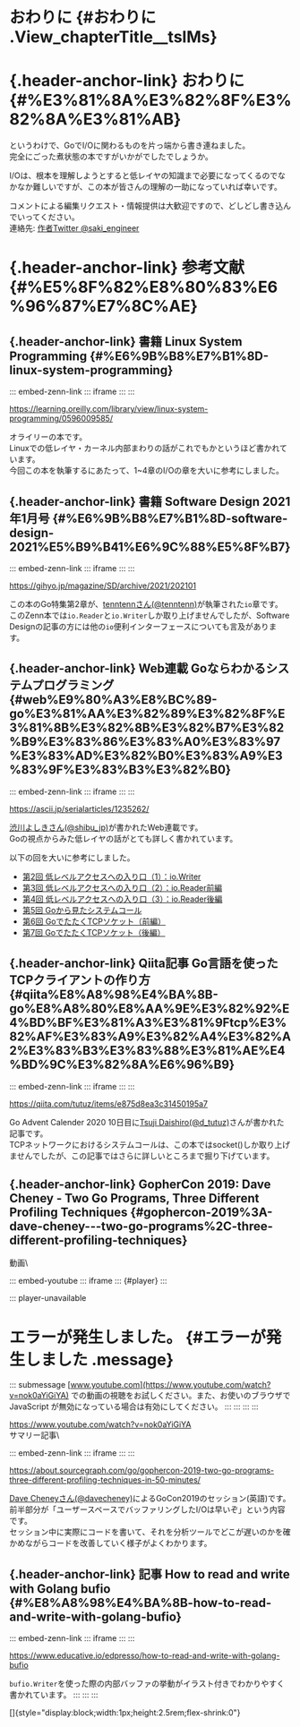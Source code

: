 # おわりに {#おわりに .View_chapterTitle__tslMs}

# [](#%E3%81%8A%E3%82%8F%E3%82%8A%E3%81%AB){.header-anchor-link} おわりに {#%E3%81%8A%E3%82%8F%E3%82%8A%E3%81%AB}

というわけで、GoでI/Oに関わるものを片っ端から書き連ねました。\
完全にごった煮状態の本ですがいかがでしたでしょうか。

I/Oは、根本を理解しようとすると低レイヤの知識まで必要になってくるのでなかなか難しいですが、この本が皆さんの理解の一助になっていれば幸いです。

コメントによる編集リクエスト・情報提供は大歓迎ですので、どしどし書き込んでいってください。\
連絡先: [作者Twitter \@saki_engineer](https://twitter.com/saki_engineer)

# [](#%E5%8F%82%E8%80%83%E6%96%87%E7%8C%AE){.header-anchor-link} 参考文献 {#%E5%8F%82%E8%80%83%E6%96%87%E7%8C%AE}

## [](#%E6%9B%B8%E7%B1%8D-linux-system-programming){.header-anchor-link} 書籍 Linux System Programming {#%E6%9B%B8%E7%B1%8D-linux-system-programming}

::: embed-zenn-link
::: iframe
:::
:::

<https://learning.oreilly.com/library/view/linux-system-programming/0596009585/>

オライリーの本です。\
Linuxでの低レイヤ・カーネル内部まわりの話がこれでもかというほど書かれています。\
今回この本を執筆するにあたって、1\~4章のI/Oの章を大いに参考にしました。

## [](#%E6%9B%B8%E7%B1%8D-software-design-2021%E5%B9%B41%E6%9C%88%E5%8F%B7){.header-anchor-link} 書籍 Software Design 2021年1月号 {#%E6%9B%B8%E7%B1%8D-software-design-2021%E5%B9%B41%E6%9C%88%E5%8F%B7}

::: embed-zenn-link
::: iframe
:::
:::

<https://gihyo.jp/magazine/SD/archive/2021/202101>

この本のGo特集第2章が、[tenntennさん(\@tenntenn)](https://twitter.com/tenntenn)が執筆された`io`章です。\
このZenn本では`io.Reader`と`io.Writer`しか取り上げませんでしたが、Software
Designの記事の方には他の`io`便利インターフェースについても言及があります。

## [](#web%E9%80%A3%E8%BC%89-go%E3%81%AA%E3%82%89%E3%82%8F%E3%81%8B%E3%82%8B%E3%82%B7%E3%82%B9%E3%83%86%E3%83%A0%E3%83%97%E3%83%AD%E3%82%B0%E3%83%A9%E3%83%9F%E3%83%B3%E3%82%B0){.header-anchor-link} Web連載 Goならわかるシステムプログラミング {#web%E9%80%A3%E8%BC%89-go%E3%81%AA%E3%82%89%E3%82%8F%E3%81%8B%E3%82%8B%E3%82%B7%E3%82%B9%E3%83%86%E3%83%A0%E3%83%97%E3%83%AD%E3%82%B0%E3%83%A9%E3%83%9F%E3%83%B3%E3%82%B0}

::: embed-zenn-link
::: iframe
:::
:::

<https://ascii.jp/serialarticles/1235262/>

[渋川よしきさん(\@shibu_jp)](https://twitter.com/shibu_jp)が書かれたWeb連載です。\
Goの視点からみた低レイヤの話がとても詳しく書かれています。

以下の回を大いに参考にしました。

-   [第2回
    低レベルアクセスへの入り口（1）：io.Writer](https://ascii.jp/elem/000/001/243/1243667/)
-   [第3回
    低レベルアクセスへの入り口（2）：io.Reader前編](https://ascii.jp/elem/000/001/252/1252961/)
-   [第4回
    低レベルアクセスへの入り口（3）：io.Reader後編](https://ascii.jp/elem/000/001/260/1260449/)
-   [第5回
    Goから見たシステムコール](https://ascii.jp/elem/000/001/267/1267477/)
-   [第6回
    GoでたたくTCPソケット（前編）](https://ascii.jp/elem/000/001/276/1276572/)
-   [第7回
    GoでたたくTCPソケット（後編）](https://ascii.jp/elem/000/001/403/1403717/)

## [](#qiita%E8%A8%98%E4%BA%8B-go%E8%A8%80%E8%AA%9E%E3%82%92%E4%BD%BF%E3%81%A3%E3%81%9Ftcp%E3%82%AF%E3%83%A9%E3%82%A4%E3%82%A2%E3%83%B3%E3%83%88%E3%81%AE%E4%BD%9C%E3%82%8A%E6%96%B9){.header-anchor-link} Qiita記事 Go言語を使ったTCPクライアントの作り方 {#qiita%E8%A8%98%E4%BA%8B-go%E8%A8%80%E8%AA%9E%E3%82%92%E4%BD%BF%E3%81%A3%E3%81%9Ftcp%E3%82%AF%E3%83%A9%E3%82%A4%E3%82%A2%E3%83%B3%E3%83%88%E3%81%AE%E4%BD%9C%E3%82%8A%E6%96%B9}

::: embed-zenn-link
::: iframe
:::
:::

<https://qiita.com/tutuz/items/e875d8ea3c31450195a7>

Go Advent Calender 2020 10日目に[Tsuji
Daishiro(\@d_tutuz)](https://twitter.com/d_tutuz)さんが書かれた記事です。\
TCPネットワークにおけるシステムコールは、この本ではsocket()しか取り上げませんでしたが、この記事ではさらに詳しいところまで掘り下げています。

## [](#gophercon-2019%3A-dave-cheney---two-go-programs%2C-three-different-profiling-techniques){.header-anchor-link} GopherCon 2019: Dave Cheney - Two Go Programs, Three Different Profiling Techniques {#gophercon-2019%3A-dave-cheney---two-go-programs%2C-three-different-profiling-techniques}

動画\

::: embed-youtube
::: iframe
::: {#player}
:::

::: player-unavailable
# エラーが発生しました。 {#エラーが発生しました .message}

::: submessage
[www.youtube.com](https://www.youtube.com/watch?v=nok0aYiGiYA)
での動画の視聴をお試しください。また、お使いのブラウザで JavaScript
が無効になっている場合は有効にしてください。
:::
:::
:::
:::

<https://www.youtube.com/watch?v=nok0aYiGiYA>\
サマリー記事\

::: embed-zenn-link
::: iframe
:::
:::

<https://about.sourcegraph.com/go/gophercon-2019-two-go-programs-three-different-profiling-techniques-in-50-minutes/>

[Dave
Cheneyさん(\@davecheney)](https://twitter.com/davecheney)によるGoCon2019のセッション(英語)です。\
前半部分が「ユーザースペースでバッファリングしたI/Oは早いぞ」という内容です。\
セッション中に実際にコードを書いて、それを分析ツールでどこが遅いのかを確かめながらコードを改善していく様子がよくわかります。

## [](#%E8%A8%98%E4%BA%8B-how-to-read-and-write-with-golang-bufio){.header-anchor-link} 記事 How to read and write with Golang bufio {#%E8%A8%98%E4%BA%8B-how-to-read-and-write-with-golang-bufio}

::: embed-zenn-link
::: iframe
:::
:::

<https://www.educative.io/edpresso/how-to-read-and-write-with-golang-bufio>

`bufio.Writer`を使った際の内部バッファの挙動がイラスト付きでわかりやすく書かれています。
:::
:::
:::

[]{style="display:block;width:1px;height:2.5rem;flex-shrink:0"}

